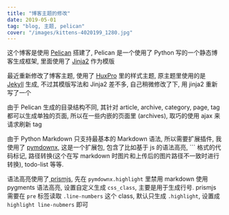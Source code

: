 ```yaml
---
title: "博客主题的修改"
date: 2019-05-01
tag: "blog, 主题, pelican"
cover: "/images/kittens-4020199_1280.jpg"
---
```


这个博客是使用 [Pelican](http://getpelican.com) 搭建了, Pelican 是一个使用了 Python 写的一个静态博客生成框架, 里面使用了 [Jinja2](http://jinja.pocoo.org/) 作为模版

最近重新修改了博客主题, 使用了 [HuxPro](http://huangxuan.me/) 里的样式主题, 原主题里使用的是 [Jekyll](https://jekyllrb.com/) 生成, 不过其模版写法和 Jinja2 差不多, 自己稍微修改了下, 用 jinja2 重新写了一个

由于 Pelican 生成的目录结构不同, 其针对 article, archive, category, page, tag 都可以生成单独的页面, 所以在一些内嵌的页面里 (archives), 取巧的使用 ajax 来请求刷新 tag

由于 Python Markdown 只支持最基本的 Markdown 语法, 所以需要扩展插件, 我使用了 [pymdownx](https://facelessuser.github.io/pymdown-extensions/), 这是一个扩展包, 包含了比如基于 js 的语法高亮, ``` 格式的代码标记, 路径转换(这个在写 markdown 时图片和上传后的图片路径不一致时进行转换), todo-list 等等.

语法高亮使用了[ prismjs](https://prismjs.com/), 先在 `pymdownx.highlight` 里禁用 markdown 使用 pygments 语法高亮, 设置自定义生成 `css_class`, 主要是用于生成行号. prismjs 需要在 `pre` 标签读取 `.line-numbers` 这个 class, 默认只生成 `.highlight`, 设置成 `highlight line-nubmers` 即可
